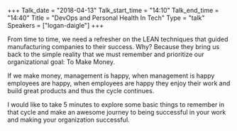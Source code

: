 +++
Talk_date = "2018-04-13"
Talk_start_time = "14:10"
Talk_end_time = "14:40"
Title = "DevOps and Personal Health In Tech"
Type = "talk"
Speakers = ["logan-daigle"]
+++

From time to time, we need a refresher on the LEAN techniques that guided manufacturing companies to their success. Why? Because they bring us back to the simple reality that we must remember and prioritize our organizational goal: To Make Money.

If we make money, management is happy, when management is happy employees are happy, when employees are happy they enjoy their work and build great products and thus the cycle continues.

I would like to take 5 minutes to explore some basic things to remember in that cycle and make an awesome journey to being successful in your work and making your organization successful.
